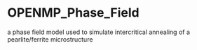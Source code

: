 OPENMP_Phase_Field
==================

a phase field model used to simulate intercritical annealing of a pearlite/ferrite microstructure
